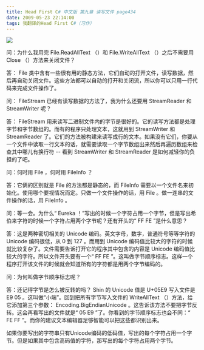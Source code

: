 ```yaml
---
title: Head First C# 中文版 第九章 读写文件 page434
date: 2009-05-23 22:14:00
tags: 我翻译的Head First C#（习作）
---
```

![](https://p-blog.csdn.net/images/p_blog_csdn_net/cuipengfei1/EntryImages/20090325/2009-03-25_13-04-01.jpg)

问：为什么我用完  File.ReadAllText  （）和  File.WriteAllText  （）之后不需要用  Close
（）方法来关闭文件？

  

答：  File
类中含有一些很有用的静态方法，它们自动的打开文件，读写数据，然后再自动关闭文件。这些方法都可以自动的打开和关闭流，所以你可以只用一行代码来完成文件操作了。

  

问：  FileStream  已经有读写数据的方法了，我为什么还要用  StreamReader  和  StreamWriter  呢？

  

答：  FileStream  用来读写二进制文件内的字节是很好的。它的读写方法都是处理字节和字节数组的。而有的程序只处理文本，这就用到
StreamWriter  和  StreamReader
了。它们的方法被构建来读写成行的文本。如果没有它们，你要从一个文件中读取一行文本的话，就需要读取一个字节数组出来然后再遍历数组来检查其中哪儿有换行符
\--  看到  StreamWriter  和  StreamReader  是如何减轻你的负担的了吧。

  

问：何时用  File  ，何时用  FileInfo  ？

  

答：它俩的区别就是  File  的方法都是静态的，而  FileInfo  需要以一个文件名来初始化。使用哪个要视情况而定。只做一个文件操作的话，用
File  。做一连串的文件操作的话，用  FileInfo  。

  

问：等一会。为什么“  Eureka  ！”写出的时候一个字符占用一个字节，但是写出希伯来字符的时候一个字符占用两个字节呢？还有开头的“  FF FE
”是什么意思？

  

答：这是两种密切相关的  Unicode  编码。英文字母，数字，普通符号等等字符的  Unicode  编码很低，从  0  到  127  。而用到
Unicode  编码值比较大的字符的时候就比较复杂了。文件需要告诉打开它的程序其中包含的内容是  Unicode
编码值比较大的字符。所以文件开头要有一个“  FF FE  ”。这叫做字节顺序标志。这样一个程序打开该文件的时候就会知道所有的字符都是用两个字节编码的。

  

问：为何叫做字节顺序标志呢？

  

答：还记得字节是怎么被反转的吗？  Shin  的  Unicode  值是  U+05E9  写入文件是  E9 05
。这叫做“小端”。回到把所有字节写入文件的  WriteAllText  （）方法，给它添加第三个参数：
Encoding.BigEndianUnicode  。这告诉该方法不要把字节反转。这会再看写出的文件就是“  05 E9
”了。你看到的字节顺序标志也会不同：“  FE FF  ”。而你的建议文本编辑器足够智能可以把这些都识别出来。

  

如果你要写出的字符串只有Unicode编码的低码值，写出的每个字符占用一个字节。但是如果其中包含高码值的字符，那写出的每个字符占用两个字节。



